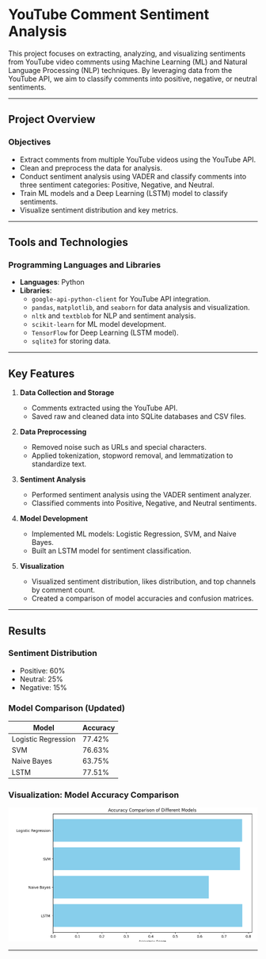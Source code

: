 # YouTube Comment Sentiment Analysis

This project focuses on extracting, analyzing, and visualizing sentiments from YouTube video comments using Machine Learning (ML) and Natural Language Processing (NLP) techniques. By leveraging data from the YouTube API, we aim to classify comments into positive, negative, or neutral sentiments.

---

## Project Overview

### Objectives
- Extract comments from multiple YouTube videos using the YouTube API.
- Clean and preprocess the data for analysis.
- Conduct sentiment analysis using VADER and classify comments into three sentiment categories: Positive, Negative, and Neutral.
- Train ML models and a Deep Learning (LSTM) model to classify sentiments.
- Visualize sentiment distribution and key metrics.

---

## Tools and Technologies

### Programming Languages and Libraries
- **Languages**: Python
- **Libraries**: 
  - `google-api-python-client` for YouTube API integration.
  - `pandas`, `matplotlib`, and `seaborn` for data analysis and visualization.
  - `nltk` and `textblob` for NLP and sentiment analysis.
  - `scikit-learn` for ML model development.
  - `TensorFlow` for Deep Learning (LSTM model).
  - `sqlite3` for storing data.

---

## Key Features

1. **Data Collection and Storage**
   - Comments extracted using the YouTube API.
   - Saved raw and cleaned data into SQLite databases and CSV files.

2. **Data Preprocessing**
   - Removed noise such as URLs and special characters.
   - Applied tokenization, stopword removal, and lemmatization to standardize text.

3. **Sentiment Analysis**
   - Performed sentiment analysis using the VADER sentiment analyzer.
   - Classified comments into Positive, Negative, and Neutral sentiments.

4. **Model Development**
   - Implemented ML models: Logistic Regression, SVM, and Naive Bayes.
   - Built an LSTM model for sentiment classification.

5. **Visualization**
   - Visualized sentiment distribution, likes distribution, and top channels by comment count.
   - Created a comparison of model accuracies and confusion matrices.

---

## Results

### Sentiment Distribution
- Positive: 60%
- Neutral: 25%
- Negative: 15%

### Model Comparison (Updated)
| Model                | Accuracy   |
|----------------------|------------|
| Logistic Regression  | 77.42%     |
| SVM                  | 76.63%     |
| Naive Bayes          | 63.75%     |
| LSTM                 | 77.51%     |

### Visualization: Model Accuracy Comparison
![Model Accuracy](https://github.com/snsamia/Neuclear-Energy-SA-in-Germany/blob/main/model%20comparision.png)

---

